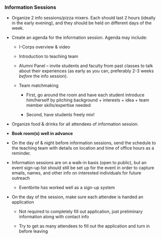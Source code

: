 ### Information Sessions

* Organize 2 info sessions/pizza mixers. Each should last 2 hours (ideally in the early evening), and they should be held on different days of the week.

* Create an agenda for the information session. Agenda may include:

    * I-Corps overview & video

    * Introduction to teaching team

    * Alumni Panel – invite students and faculty from past classes to talk about their experiences (as early as you can, preferably 2-3 weeks *before* the info session).

    * Team matchmaking

        * First, go around the room and have each student introduce him/herself by pitching background + interests + idea + team member skills/expertise needed

        * Second, have students freely mix!

* Organize food & drinks for all attendees of information session.

* **Book room(s) well in advance**

* On the day of & night before information sessions, send the schedule to the teaching team with details on location and time of office hours as a reminder.

* Information sessions are on a walk-in basis (open to public), but an event sign-up list should still be set up for the event in order to capture emails, names, and other info on interested individuals for future outreach

    * Eventbrite has worked well as a sign-up system

* On the day of the session, make sure each attendee is handed an application

    * Not required to completely fill out application, just preliminary information along with contact info

    * Try to get as many attendees to fill out the application and turn in before leaving
